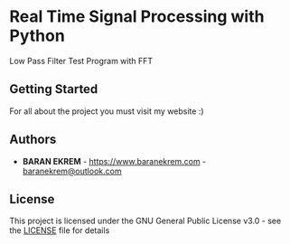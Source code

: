 # Real Time Signal Processing with Python

Low Pass Filter Test Program with FFT

## Getting Started

For all about the project you must visit my website :)

## Authors

* **BARAN EKREM** - https://www.baranekrem.com - baranekrem@outlook.com

## License

This project is licensed under the GNU General Public License v3.0 - see the [LICENSE](LICENSE) file for details
